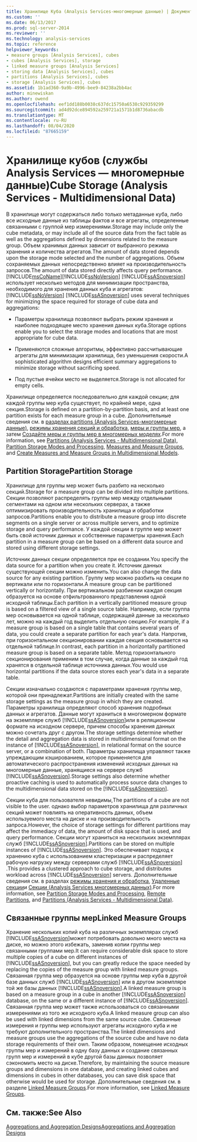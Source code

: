 ```yaml
---
title: Хранилище Куба (Analysis Services-многомерные данные) | Документация Майкрософт
ms.custom: ''
ms.date: 06/13/2017
ms.prod: sql-server-2014
ms.reviewer: ''
ms.technology: analysis-services
ms.topic: reference
helpviewer_keywords:
- measure groups [Analysis Services], cubes
- cubes [Analysis Services], storage
- linked measure groups [Analysis Services]
- storing data [Analysis Services], cubes
- partitions [Analysis Services], cubes
- storage [Analysis Services], cubes
ms.assetid: 1b1ad360-9a9b-4996-bee9-84238a2bb4ac
author: minewiskan
ms.author: owend
ms.openlocfilehash: eef1dd188b0038c637dc15750a6538c929359299
ms.sourcegitcommit: ad4d92dce894592a259721a1571b1d8736abacdb
ms.translationtype: MT
ms.contentlocale: ru-RU
ms.lasthandoff: 08/04/2020
ms.locfileid: "87665159"
---
```

# <a name="cube-storage-analysis-services---multidimensional-data"></a><span data-ttu-id="fa2aa-102">Хранилище кубов (службы Analysis Services — многомерные данные)</span><span class="sxs-lookup"><span data-stu-id="fa2aa-102">Cube Storage (Analysis Services - Multidimensional Data)</span></span>
  <span data-ttu-id="fa2aa-103">В хранилище могут содержаться либо только метаданные куба, либо все исходные данные из таблицы фактов и все агрегаты, определенные связанными с группой мер измерениями.</span><span class="sxs-lookup"><span data-stu-id="fa2aa-103">Storage may include only the cube metadata, or may include all of the source data from the fact table as well as the aggregations defined by dimensions related to the measure group.</span></span> <span data-ttu-id="fa2aa-104">Объем хранимых данных зависит от выбранного режима хранения и количества агрегатов.</span><span class="sxs-lookup"><span data-stu-id="fa2aa-104">The amount of data stored depends upon the storage mode selected and the number of aggregations.</span></span> <span data-ttu-id="fa2aa-105">Объем сохраняемых данных непосредственно влияет на производительность запросов.</span><span class="sxs-lookup"><span data-stu-id="fa2aa-105">The amount of data stored directly affects query performance.</span></span> [!INCLUDE[msCoName](../../includes/msconame-md.md)]<span data-ttu-id="fa2aa-106">[!INCLUDE[ssNoVersion](../../includes/ssnoversion-md.md)] [!INCLUDE[ssASnoversion](../../includes/ssasnoversion-md.md)] использует несколько методов для минимизации пространства, необходимого для хранения данных куба и агрегатов:</span><span class="sxs-lookup"><span data-stu-id="fa2aa-106">[!INCLUDE[ssNoVersion](../../includes/ssnoversion-md.md)] [!INCLUDE[ssASnoversion](../../includes/ssasnoversion-md.md)] uses several techniques for minimizing the space required for storage of cube data and aggregations:</span></span>  
  
-   <span data-ttu-id="fa2aa-107">Параметры хранилища позволяют выбрать режим хранения и наиболее подходящее место хранения данных куба.</span><span class="sxs-lookup"><span data-stu-id="fa2aa-107">Storage options enable you to select the storage modes and locations that are most appropriate for cube data.</span></span>  
  
-   <span data-ttu-id="fa2aa-108">Применяются сложные алгоритмы, эффективно рассчитывающие агрегаты для минимизации хранилища, без уменьшения скорости.</span><span class="sxs-lookup"><span data-stu-id="fa2aa-108">A sophisticated algorithm designs efficient summary aggregations to minimize storage without sacrificing speed.</span></span>  
  
-   <span data-ttu-id="fa2aa-109">Под пустые ячейки место не выделяется.</span><span class="sxs-lookup"><span data-stu-id="fa2aa-109">Storage is not allocated for empty cells.</span></span>  
  
 <span data-ttu-id="fa2aa-110">Хранилище определяется последовательно для каждой секции; для каждой группы мер куба существует, по крайней мере, одна секция.</span><span class="sxs-lookup"><span data-stu-id="fa2aa-110">Storage is defined on a partition-by-partition basis, and at least one partition exists for each measure group in a cube.</span></span> <span data-ttu-id="fa2aa-111">Дополнительные сведения см. в [разделах partitions &#40;Analysis Services-многомерные данные&#41;](partitions-analysis-services-multidimensional-data.md), [режимы хранения секций и обработка](partitions-partition-storage-modes-and-processing.md), [меры и группы мер](../multidimensional-models/measures-and-measure-groups.md), а затем [Создайте меры и группы мер в многомерных моделях](../multidimensional-models/create-measures-and-measure-groups-in-multidimensional-models.md).</span><span class="sxs-lookup"><span data-stu-id="fa2aa-111">For more information, see [Partitions &#40;Analysis Services - Multidimensional Data&#41;](partitions-analysis-services-multidimensional-data.md), [Partition Storage Modes and Processing](partitions-partition-storage-modes-and-processing.md), [Measures and Measure Groups](../multidimensional-models/measures-and-measure-groups.md), and [Create Measures and Measure Groups in Multidimensional Models](../multidimensional-models/create-measures-and-measure-groups-in-multidimensional-models.md).</span></span>  
  
## <a name="partition-storage"></a><span data-ttu-id="fa2aa-112">Partition Storage</span><span class="sxs-lookup"><span data-stu-id="fa2aa-112">Partition Storage</span></span>  
 <span data-ttu-id="fa2aa-113">Хранилище для группы мер может быть разбито на несколько секций.</span><span class="sxs-lookup"><span data-stu-id="fa2aa-113">Storage for a measure group can be divided into multiple partitions.</span></span> <span data-ttu-id="fa2aa-114">Секции позволяют распределять группы мер между отдельными сегментами на одном или нескольких серверах, а также оптимизировать производительность хранилища и обработки запросов.</span><span class="sxs-lookup"><span data-stu-id="fa2aa-114">Partitions enable you to distribute a measure group into discrete segments on a single server or across multiple servers, and to optimize storage and query performance.</span></span> <span data-ttu-id="fa2aa-115">У каждой секции в группе мер может быть свой источник данных и собственные параметры хранения.</span><span class="sxs-lookup"><span data-stu-id="fa2aa-115">Each partition in a measure group can be based on a different data source and stored using different storage settings.</span></span>  
  
 <span data-ttu-id="fa2aa-116">Источник данных секции определяется при ее создании.</span><span class="sxs-lookup"><span data-stu-id="fa2aa-116">You specify the data source for a partition when you create it.</span></span> <span data-ttu-id="fa2aa-117">Источник данных существующей секции можно изменить.</span><span class="sxs-lookup"><span data-stu-id="fa2aa-117">You can also change the data source for any existing partition.</span></span> <span data-ttu-id="fa2aa-118">Группу мер можно разбить на секции по вертикали или по горизонтали.</span><span class="sxs-lookup"><span data-stu-id="fa2aa-118">A measure group can be partitioned vertically or horizontally.</span></span> <span data-ttu-id="fa2aa-119">При вертикальном разбиении каждая секция образуется на основе отфильтрованного представления одной исходной таблицы.</span><span class="sxs-lookup"><span data-stu-id="fa2aa-119">Each partition in a vertically partitioned measure group is based on a filtered view of a single source table.</span></span> <span data-ttu-id="fa2aa-120">Например, если группа мер основывается на одной таблице, содержащей данные за несколько лет, можно на каждый год выделить отдельную секцию.</span><span class="sxs-lookup"><span data-stu-id="fa2aa-120">For example, if a measure group is based on a single table that contains several years of data, you could create a separate partition for each year's data.</span></span> <span data-ttu-id="fa2aa-121">Напротив, при горизонтальном секционировании каждая секция основывается на отдельной таблице.</span><span class="sxs-lookup"><span data-stu-id="fa2aa-121">In contrast, each partition in a horizontally partitioned measure group is based on a separate table.</span></span> <span data-ttu-id="fa2aa-122">Метод горизонтального секционирования применим в том случае, когда данные за каждый год хранятся в отдельной таблице источника данных.</span><span class="sxs-lookup"><span data-stu-id="fa2aa-122">You would use horizontal partitions if the data source stores each year's data in a separate table.</span></span>  
  
 <span data-ttu-id="fa2aa-123">Секции изначально создаются с параметрами хранения группы мер, которой они принадлежат.</span><span class="sxs-lookup"><span data-stu-id="fa2aa-123">Partitions are initially created with the same storage settings as the measure group in which they are created.</span></span> <span data-ttu-id="fa2aa-124">Параметры хранилища определяют способ хранения подробных данных и агрегатов. Данные могут храниться в многомерном формате на экземпляре служб [!INCLUDE[ssASnoversion](../../includes/ssasnoversion-md.md)]или в реляционном формате на исходном сервере, причем способы хранения данных можно сочетать друг с другом.</span><span class="sxs-lookup"><span data-stu-id="fa2aa-124">The storage settings determine whether the detail and aggregation data is stored in multidimensional format on the instance of [!INCLUDE[ssASnoversion](../../includes/ssasnoversion-md.md)], in relational format on the source server, or a combination of both.</span></span> <span data-ttu-id="fa2aa-125">Параметры хранилища управляют также упреждающим кэшированием, которое применяется для автоматического распространения изменений исходных данных на многомерные данные, хранящиеся на сервере служб [!INCLUDE[ssASnoversion](../../includes/ssasnoversion-md.md)].</span><span class="sxs-lookup"><span data-stu-id="fa2aa-125">Storage settings also determine whether proactive caching is used to automatically process source data changes to the multidimensional data stored on the [!INCLUDE[ssASnoversion](../../includes/ssasnoversion-md.md)].</span></span>  
  
 <span data-ttu-id="fa2aa-126">Секции куба для пользователя невидимы,</span><span class="sxs-lookup"><span data-stu-id="fa2aa-126">The partitions of a cube are not visible to the user.</span></span> <span data-ttu-id="fa2aa-127">однако выбор параметров хранилища для различных секций может повлиять на оперативность данных, объем используемого места на диске и на производительность запроса.</span><span class="sxs-lookup"><span data-stu-id="fa2aa-127">However, the choice of storage settings for different partitions may affect the immediacy of data, the amount of disk space that is used, and query performance.</span></span> <span data-ttu-id="fa2aa-128">Секции могут храниться на нескольких экземплярах служб [!INCLUDE[ssASnoversion](../../includes/ssasnoversion-md.md)].</span><span class="sxs-lookup"><span data-stu-id="fa2aa-128">Partitions can be stored on multiple instances of [!INCLUDE[ssASnoversion](../../includes/ssasnoversion-md.md)].</span></span> <span data-ttu-id="fa2aa-129">Это обеспечивает подход к хранению куба с использованием кластеризации и распределяет рабочую нагрузку между серверами служб [!INCLUDE[ssASnoversion](../../includes/ssasnoversion-md.md)] .</span><span class="sxs-lookup"><span data-stu-id="fa2aa-129">This provides a clustered approach to cube storage, and distributes workload across [!INCLUDE[ssASnoversion](../../includes/ssasnoversion-md.md)] servers.</span></span> <span data-ttu-id="fa2aa-130">Дополнительные сведения см. в разделах [режимы хранения и обработка](partitions-partition-storage-modes-and-processing.md), [Удаленные секции](partitions-remote-partitions.md)и [Секции &#40;Analysis Services многомерных данных&#41;](partitions-analysis-services-multidimensional-data.md).</span><span class="sxs-lookup"><span data-stu-id="fa2aa-130">For more information, see [Partition Storage Modes and Processing](partitions-partition-storage-modes-and-processing.md), [Remote Partitions](partitions-remote-partitions.md), and [Partitions &#40;Analysis Services - Multidimensional Data&#41;](partitions-analysis-services-multidimensional-data.md).</span></span>  
  
## <a name="linked-measure-groups"></a><span data-ttu-id="fa2aa-131">Связанные группы мер</span><span class="sxs-lookup"><span data-stu-id="fa2aa-131">Linked Measure Groups</span></span>  
 <span data-ttu-id="fa2aa-132">Хранение нескольких копий куба на различных экземплярах служб [!INCLUDE[ssASnoversion](../../includes/ssasnoversion-md.md)]может потребовать довольно много места на диске, но можно этого избежать, заменив копии группы мер связанными группами мер.</span><span class="sxs-lookup"><span data-stu-id="fa2aa-132">It can require considerable disk space to store multiple copies of a cube on different instances of [!INCLUDE[ssASnoversion](../../includes/ssasnoversion-md.md)], but you can greatly reduce the space needed by replacing the copies of the measure group with linked measure groups.</span></span> <span data-ttu-id="fa2aa-133">Связанная группа мер образуется на основе группы мер куба в другой базе данных служб [!INCLUDE[ssASnoversion](../../includes/ssasnoversion-md.md)] или в другом экземпляре той же базы данных [!INCLUDE[ssASnoversion](../../includes/ssasnoversion-md.md)].</span><span class="sxs-lookup"><span data-stu-id="fa2aa-133">A linked measure group is based on a measure group in a cube in another [!INCLUDE[ssASnoversion](../../includes/ssasnoversion-md.md)] database, on the same or a different instance of [!INCLUDE[ssASnoversion](../../includes/ssasnoversion-md.md)].</span></span> <span data-ttu-id="fa2aa-134">Связанная группа мер может также использоваться со связанными измерениями из того же исходного куба.</span><span class="sxs-lookup"><span data-stu-id="fa2aa-134">A linked measure group can also be used with linked dimensions from the same source cube.</span></span> <span data-ttu-id="fa2aa-135">Связанные измерения и группы мер используют агрегаты исходного куба и не требуют дополнительного пространства.</span><span class="sxs-lookup"><span data-stu-id="fa2aa-135">The linked dimensions and measure groups use the aggregations of the source cube and have no data storage requirements of their own.</span></span> <span data-ttu-id="fa2aa-136">Таким образом, помещение исходных группы мер и измерений в одну базу данных и создание связанных групп мер и измерений в кубе другой базы данных позволяет сэкономить место на диске.</span><span class="sxs-lookup"><span data-stu-id="fa2aa-136">Therefore, by maintaining the source measure groups and dimensions in one database, and creating linked cubes and dimensions in cubes in other databases, you can save disk space that otherwise would be used for storage.</span></span> <span data-ttu-id="fa2aa-137">Дополнительные сведения см. в разделе [Linked Measure Groups](../multidimensional-models/linked-measure-groups.md).</span><span class="sxs-lookup"><span data-stu-id="fa2aa-137">For more information, see [Linked Measure Groups](../multidimensional-models/linked-measure-groups.md).</span></span>  
  
## <a name="see-also"></a><span data-ttu-id="fa2aa-138">См. также:</span><span class="sxs-lookup"><span data-stu-id="fa2aa-138">See Also</span></span>  
 [<span data-ttu-id="fa2aa-139">Aggregations and Aggregation Designs</span><span class="sxs-lookup"><span data-stu-id="fa2aa-139">Aggregations and Aggregation Designs</span></span>](aggregations-and-aggregation-designs.md)  
  
  
